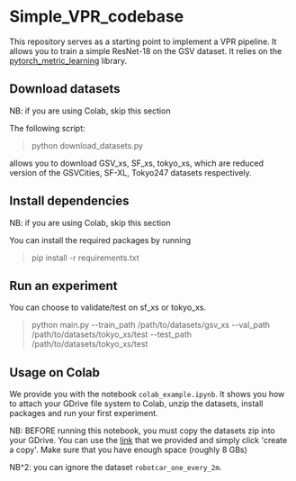 # Simple_VPR_codebase

This repository serves as a starting point to implement a VPR pipeline. It allows you to train a simple
ResNet-18 on the GSV dataset. It relies on the [pytorch_metric_learning](https://kevinmusgrave.github.io/pytorch-metric-learning/)
library.

## Download datasets
NB: if you are using Colab, skip this section

The following script:

> python download_datasets.py

allows you to download GSV_xs, SF_xs, tokyo_xs, which are reduced version of the GSVCities, SF-XL, Tokyo247 datasets respectively.

## Install dependencies
NB: if you are using Colab, skip this section

You can install the required packages by running
> pip install -r requirements.txt


## Run an experiment
You can choose to validate/test on sf_xs or tokyo_xs.


>python main.py --train_path /path/to/datasets/gsv_xs --val_path /path/to/datasets/tokyo_xs/test --test_path /path/to/datasets/tokyo_xs/test


## Usage on Colab

We provide you with the notebook `colab_example.ipynb`.
It shows you how to attach your GDrive file system to Colab, unzip the datasets, install packages and run your first experiment.

NB: BEFORE running this notebook, you must copy the datasets zip into your GDrive. You can use the [link](https://drive.google.com/drive/folders/1Ucy9JONT26EjDAjIJFhuL9qeLxgSZKmf?usp=sharing) that we provided and simply click 'create a copy'. Make sure that you have enough space (roughly 8 GBs)

NB^2: you can ignore the dataset `robotcar_one_every_2m`.
